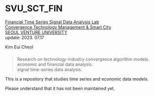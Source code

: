 # SVU_SCT_FIN

[Financial Time Series Signal Data Analysis Lab \
Convergence Technology Management & Smart City \
SEOUL VENTURE UNIVERSITY](https://www.svu.ac.kr/department/department.php?catcode=10100000&prdcode=2212200002) \
update: 2023. 07.17




Kim Eui Cheol
###

> Research on technology-industry convergence algorithm models. \
> economic and financial data analysis. \
> signal time-series data analysis.

This is a repository that studies time series and economic data models.

Please understand that it has not been maintained yet.

<!-- > [map]
![map](https://user-images.githubusercontent.com/94761022/235433957-d59c2415-2423-4d1c-a6d6-e380e19710b0.png) -->